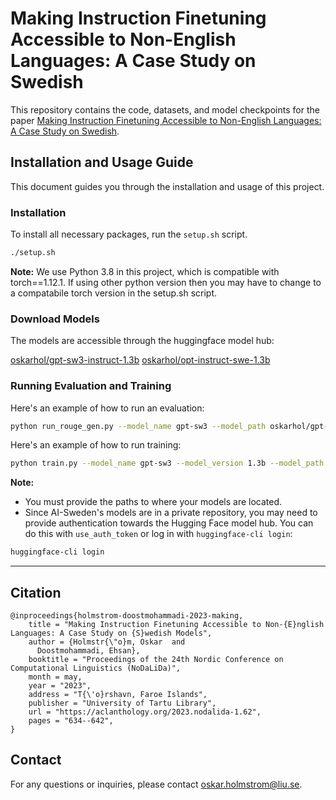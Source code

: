 # Making Instruction Finetuning Accessible to Non-English Languages: A Case Study on Swedish

This repository contains the code, datasets, and model checkpoints for the paper [Making Instruction Finetuning Accessible to Non-English Languages: A Case Study on Swedish](https://aclanthology.org/2023.nodalida-1.62/).

## Installation and Usage Guide

This document guides you through the installation and usage of this project.

### Installation

To install all necessary packages, run the `setup.sh` script. 

```bash
./setup.sh
```

**Note:** We use Python 3.8 in this project, which is compatible with torch==1.12.1. If using other python version then you may have to change to a compatabile torch version in the setup.sh script.

### Download Models

The models are accessible through the huggingface model hub:

[oskarhol/gpt-sw3-instruct-1.3b](https://huggingface.co/oskarhol/gpt-sw3-instruct-1.3b)
[oskarhol/opt-instruct-swe-1.3b](https://huggingface.co/oskarhol/opt-instruct-swe-1.3b)


### Running Evaluation and Training

Here's an example of how to run an evaluation:

```bash
python run_rouge_gen.py --model_name gpt-sw3 --model_path oskarhol/gpt-sw3-instruct-1.3b --tokenizer_path AI-Sweden-Models/gpt-sw3-1.3b --test_dataset ./data/unnatural_instructions_swe/test.jsonl --max_len 2048
```

Here's an example of how to run training:

```bash
python train.py --model_name gpt-sw3 --model_version 1.3b --model_path AI-Sweden-Models/gpt-sw3-1.3b --train_dataset ./data/unnatural_instructions_swe/train.jsonl --test_dataset ./data/unnatural_instructions_swe/test.jsonl --out_dir ./models/SW3-INSTRUCT/test/ --max_len 2048
```

**Note:**
- You must provide the paths to where your models are located. 
- Since AI-Sweden's models are in a private repository, you may need to provide authentication towards the Hugging Face model hub. You can do this with `use_auth_token` or log in with `huggingface-cli login`:

```bash
huggingface-cli login
```

---


## Citation
```
@inproceedings{holmstrom-doostmohammadi-2023-making,
    title = "Making Instruction Finetuning Accessible to Non-{E}nglish Languages: A Case Study on {S}wedish Models",
    author = {Holmstr{\"o}m, Oskar  and
      Doostmohammadi, Ehsan},
    booktitle = "Proceedings of the 24th Nordic Conference on Computational Linguistics (NoDaLiDa)",
    month = may,
    year = "2023",
    address = "T{\'o}rshavn, Faroe Islands",
    publisher = "University of Tartu Library",
    url = "https://aclanthology.org/2023.nodalida-1.62",
    pages = "634--642",
}
```
## Contact

For any questions or inquiries, please contact oskar.holmstrom@liu.se.
